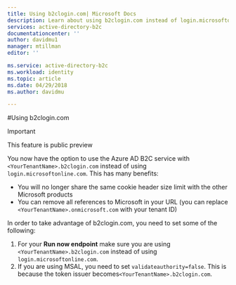 ```yaml
---
title: Using b2clogin.com| Microsoft Docs
description: Learn about using b2clogin.com instead of login.microsoftonline.com. 
services: active-directory-b2c
documentationcenter: ''
author: davidmu1
manager: mtillman
editor: ''

ms.service: active-directory-b2c
ms.workload: identity
ms.topic: article
ms.date: 04/29/2018
ms.author: davidmu

---
```


#Using b2clogin.com

>[!IMPORTANT]
>This feature is public preview 
>

You now have the option to use the Azure AD B2C service with `<YourTenantName>.b2clogin.com` instead of using `login.microsoftonline.com`.  This has many benefits:
* You will no longer share the same cookie header size limit with the other Microsoft products
* You can remove all references to Microsoft in your URL (you can replace `<YourTenantName>.onmicrosoft.com` with your tenant ID)

 In order to take advantage of b2clogin.com, you need to set some of the following:

1. For your **Run now endpoint** make sure you are using `<YourTenantName>.b2clogin.com` instead of using `login.microsoftonline.com`.
2. If you are using MSAL, you need to set `validateauthority=false`.  This is because the token issuer becomes`<YourTenantName>.b2clogin.com`.